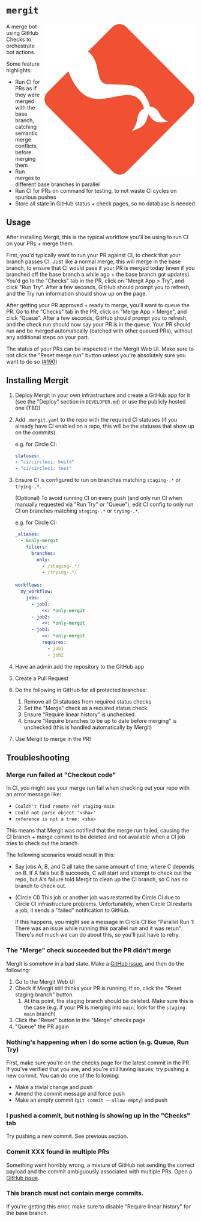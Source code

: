 # `mergit`

<img src="assets/logo.svg" align="right" alt="Mergit mascot" />

A merge bot using GitHub Checks to orchestrate bot actions.

Some feature highlights:

* Run CI for PRs as if they were merged with the base branch, catching semantic merge conflicts, before merging them
* Run merges to different base branches in parallel
* Run CI for PRs on command for testing, to not waste CI cycles on spurious pushes
* Store all state in GitHub status + check pages, so no database is needed

## Usage

After installing Mergit, this is the typical workflow you'll be using to run CI on your PRs + merge them.

First, you'd typically want to run your PR against CI, to check that your branch passes CI. Just like a normal merge, this will merge in the base branch, to ensure that CI would pass if your PR is merged today (even if you branched off the base branch a while ago + the base branch got updates). You'd go to the "Checks" tab in the PR, click on "Mergit App > Try", and click "Run Try". After a few seconds, GitHub should prompt you to refresh, and the Try run information should show up on the page.

After getting your PR approved + ready to merge, you'll want to queue the PR. Go to the "Checks" tab in the PR, click on "Merge App > Merge", and click "Queue". After a few seconds, GitHub should prompt you to refresh, and the check run should now say your PR is in the queue. Your PR should run and be merged automatically (batched with other queued PRs), without any additional steps on your part.

The status of your PRs can be inspected in the Mergit Web UI. Make sure to not click the "Reset merge run" button unless you're absolutely sure you want to do so ([#190](https://github.com/LeapYear/mergit/issues/190))

## Installing Mergit

1. Deploy Mergit in your own infrastructure and create a GitHub app for it (see the "Deploy" section in `DEVELOPER.md`) or use the publicly hosted one (TBD)

1. Add `.mergit.yaml` to the repo with the required CI statuses (if you already have CI enabled on a repo, this will be the statuses that show up on the commits).

    e.g. for Circle CI:

    ```yaml
    statuses:
    - "ci/circleci: build"
    - "ci/circleci: test"
    ```

1. Ensure CI is configured to run on branches matching `staging-.*` or `trying-.*`.

    (Optional) To avoid running CI on every push (and only run CI when manually requested via "Run Try" or "Queue"), edit CI config to only run CI on branches matching `staging-.*` or `trying-.*`.

    e.g. for Circle CI:

    ```yaml
    _aliases:
      - &only-mergit
        filters:
          branches:
            only:
              - /staging-.*/
              - /trying-.*/

    workflows:
      my_workflow:
        jobs:
          - job1:
              <<: *only-mergit
          - job2:
              <<: *only-mergit
          - job3:
              <<: *only-mergit
              requires:
                - job1
                - job2
    ```

1. Have an admin add the repository to the GitHub app

1. Create a Pull Request

1. Do the following in GitHub for all protected branches:
    1. Remove all CI statuses from required status checks
    1. Set the "Merge" check as a required status check
    1. Ensure "Require linear history" is unchecked
    1. Ensure "Require branches to be up to date before merging" is unchecked (this is handled automatically by Mergit)

1. Use Mergit to merge in the PR!

## Troubleshooting

### Merge run failed at "Checkout code"

In CI, you might see your merge run fail when checking out your repo with an error message like:

* `Couldn't find remote ref staging-main`
* `Could not parse object '<sha>'`
* `reference is not a tree: <sha>`

This means that Mergit was notified that the merge run failed, causing the CI branch + merge commit to be deleted and not available when a CI job tries to check out the branch.

The following scenarios would result in this:

* Say jobs A, B, and C all take the same amount of time, where C depends on B. If A fails but B succeeds, C will start and attempt to check out the repo, but A's failure told Mergit to clean up the CI branch, so C has no branch to check out.

* (Circle CI) This job or another job was restarted by Circle CI due to Circle CI infrastructure problems. Unfortunately, when Circle CI restarts a job, it sends a "failed" notification to GitHub.

    If this happens, you might see a message in Circle CI like "Parallel Run 1: There was an issue while running this parallel run and it was rerun". There's not much we can do about this, so you'll just have to retry.

### The "Merge" check succeeded but the PR didn't merge

Mergit is somehow in a bad state. Make a [GitHub issue](https://github.com/LeapYear/mergit/issues), and then do the following:

1. Go to the Mergit Web UI
1. Check if Mergit still thinks your PR is running. If so, click the "Reset staging branch" button.
    1. At this point, the staging branch should be deleted. Make sure this is the case (e.g. if your PR is merging into `main`, look for the `staging-main` branch)
1. Click the "Reset" button in the "Merge" checks page
1. "Queue" the PR again

### Nothing's happening when I do some action (e.g. Queue, Run Try)

First, make sure you're on the checks page for the latest commit in the PR. If you've verified that you are, and you're still having issues, try pushing a new commit. You can do one of the following:

- Make a trivial change and push
- Amend the commit message and force push
- Make an empty commit (`git commit —-allow-empty`) and push

### I pushed a commit, but nothing is showing up in the "Checks" tab

Try pushing a new commit. See previous section.

### Commit XXX found in multiple PRs

Something went horribly wrong, a mixture of GitHub not sending the correct payload and the commit ambiguously associated with multiple PRs. Open a [GitHub issue](https://github.com/LeapYear/mergit/issues).

### This branch must not contain merge commits.

If you're getting this error, make sure to disable "Require linear history" for the base branch.
